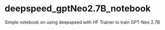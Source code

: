 # deepspeed_gptNeo2.7B_notebook
Simple notebook on using deepspeed with HF Trainer to train GPT-Neo 2.7B
